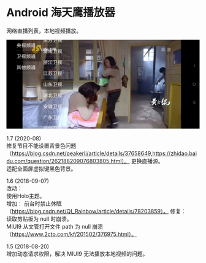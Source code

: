 # Android 海天鹰播放器
网络直播列表，本地视频播放。  

![alt](preview.jpg)    

1.7 (2020-08)  
修复节目不能设置背景色问题（https://blog.csdn.net/peakerli/article/details/37658649,https://zhidao.baidu.com/question/262188209076803805.html）。
更换直播源。  
适配全面屏虚拟键黑色背景。

1.6 (2018-09-07)  
改动：  
使用Holo主题。  
增加：
前台时禁止休眠（https://blog.csdn.net/QI_Rainbow/article/details/78203859）。
修复：  
读取剪贴板为 null 时崩溃。  
MIUI9 从文管打开文件 path 为 null 崩溃（https://www.2cto.com/kf/201502/376975.html）。  

1.5 (2018-08-20)  
增加动态请求权限，解决 MIUI9 无法播放本地视频的问题。